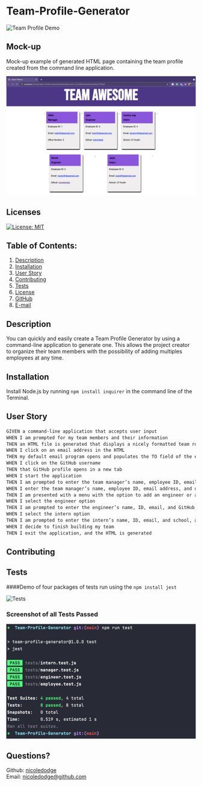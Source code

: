 # Team-Profile-Generator
![Team Profile Demo](https://github.com/nicoledodge/Team-Profile-Generator/blob/main/images/team%20profile%20demo.gif?raw=true)
## Mock-up
Mock-up example of generated HTML page containing the team profile created from the command line application.  

![Team Profile Generated HTML](https://github.com/nicoledodge/Team-Profile-Generator/blob/main/images/generated%20html.png?raw=true)
## Licenses
[![License: MIT](https://img.shields.io/badge/License-MIT-yellow.svg)](https://opensource.org/licenses/MIT)
## Table of Contents:
1. [Description](#description)
2. [Installation](#Installation)
3. [User Story](#User-Story)
4. [Contributing](#Contributing)
5. [Tests](#Tests)
6. [License](#License)
7. [GitHub](#GitHub)
8. [E-mail](#Email)
## Description
You can quickly and easily create a Team Profile Generator by using a command-line application to generate one. This allows the project creator to organize their team members with the possibility of adding multiples employees at any time.
## Installation
Install Node.js by running ``` npm install inquirer ``` in the command line of the Terminal.
## User Story
```md
GIVEN a command-line application that accepts user input
WHEN I am prompted for my team members and their information
THEN an HTML file is generated that displays a nicely formatted team roster based on user input
WHEN I click on an email address in the HTML
THEN my default email program opens and populates the TO field of the email with the address
WHEN I click on the GitHub username
THEN that GitHub profile opens in a new tab
WHEN I start the application
THEN I am prompted to enter the team manager’s name, employee ID, email address, and office number
WHEN I enter the team manager’s name, employee ID, email address, and office number
THEN I am presented with a menu with the option to add an engineer or an intern or to finish building my team
WHEN I select the engineer option
THEN I am prompted to enter the engineer’s name, ID, email, and GitHub username, and I am taken back to the menu
WHEN I select the intern option
THEN I am prompted to enter the intern’s name, ID, email, and school, and I am taken back to the menu
WHEN I decide to finish building my team
THEN I exit the application, and the HTML is generated
```
## Contributing

## Tests
####Demo of four packages of tests run using the ```npm install jest```

![Tests](https://github.com/nicoledodge/Team-Profile-Generator/blob/main/images/test%20demo.gif?raw=true)

### Screenshot of all Tests Passed
![Tests](https://github.com/nicoledodge/Team-Profile-Generator/blob/main/images/tests%20passed%20screenshot.png?raw=true)
## Questions?
Github: [nicoledodge](@data.github)  
Email: nicoledodge@github.com
